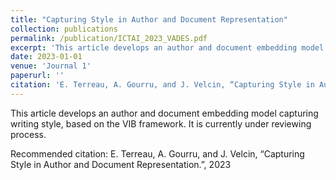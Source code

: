 ```yaml
---
title: "Capturing Style in Author and Document Representation"
collection: publications
permalink: /publication/ICTAI_2023_VADES.pdf
excerpt: 'This article develops an author and document embedding model capturing writing style, based on the VIB framework.'
date: 2023-01-01
venue: 'Journal 1'
paperurl: ''
citation: 'E. Terreau, A. Gourru, and J. Velcin, “Capturing Style in Author and Document Representation.”, 2023'
---
```

This article develops an author and document embedding model capturing writing style, based on the VIB framework.
It is currently under reviewing process.

Recommended citation: E. Terreau, A. Gourru, and J. Velcin, “Capturing Style in Author and Document Representation.”, 2023